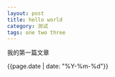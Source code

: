 ```yaml
---
layout: post
title: hello world
category: 测试
tags: one two three
---
```


我的第一篇文章

{{page.date | date: "%Y-%m-%d"}}